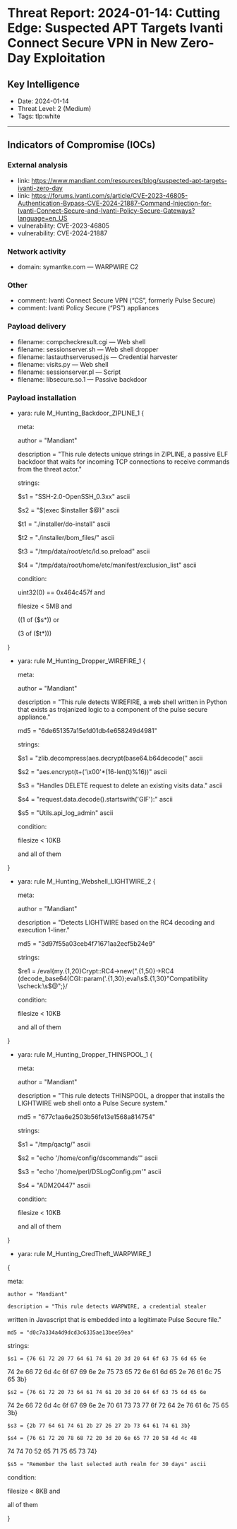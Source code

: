 # Threat Report: 2024-01-14: Cutting Edge: Suspected APT Targets Ivanti Connect Secure VPN in New Zero-Day Exploitation


## Key Intelligence
* Date: 2024-01-14
* Threat Level: 2 (Medium)
* Tags: tlp:white

---

## Indicators of Compromise (IOCs)
### External analysis
* link: https://www.mandiant.com/resources/blog/suspected-apt-targets-ivanti-zero-day
* link: https://forums.ivanti.com/s/article/CVE-2023-46805-Authentication-Bypass-CVE-2024-21887-Command-Injection-for-Ivanti-Connect-Secure-and-Ivanti-Policy-Secure-Gateways?language=en_US
* vulnerability: CVE-2023-46805
* vulnerability: CVE-2024-21887

### Network activity
* domain: symantke.com — WARPWIRE C2

### Other
* comment: Ivanti Connect Secure VPN (“CS”, formerly Pulse Secure)
* comment: Ivanti Policy Secure (“PS”) appliances

### Payload delivery
* filename: compcheckresult.cgi — Web shell
* filename: sessionserver.sh — Web shell dropper
* filename: lastauthserverused.js — Credential harvester
* filename: visits.py — Web shell
* filename: sessionserver.pl — Script
* filename: libsecure.so.1 — Passive backdoor

### Payload installation
* yara: rule M_Hunting_Backdoor_ZIPLINE_1 {

  meta:

    author = "Mandiant"

    description = "This rule detects unique strings in ZIPLINE, a passive ELF backdoor that waits for incoming TCP connections to receive commands from the threat actor."

  strings:

    $s1 = "SSH-2.0-OpenSSH_0.3xx" ascii

    $s2 = "$(exec $installer $@)" ascii

    $t1 = "./installer/do-install" ascii

    $t2 = "./installer/bom_files/" ascii

    $t3 = "/tmp/data/root/etc/ld.so.preload" ascii

    $t4 = "/tmp/data/root/home/etc/manifest/exclusion_list" ascii

  condition:

    uint32(0) == 0x464c457f and

    filesize < 5MB and

    ((1 of ($s*)) or

    (3 of ($t*)))

}
* yara: rule M_Hunting_Dropper_WIREFIRE_1 {

  meta:

    author = "Mandiant"

    description = "This rule detects WIREFIRE, a web shell written in Python that exists as trojanized logic to a component of the pulse secure appliance."

    md5 = "6de651357a15efd01db4e658249d4981"

  strings:

    $s1 = "zlib.decompress(aes.decrypt(base64.b64decode(" ascii

    $s2 = "aes.encrypt(t+('\\x00'*(16-len(t)%16))" ascii

    $s3 = "Handles DELETE request to delete an existing visits data." ascii

    $s4 = "request.data.decode().startswith('GIF'):" ascii

    $s5 = "Utils.api_log_admin" ascii

  condition:

    filesize < 10KB

    and all of them

}
* yara: rule M_Hunting_Webshell_LIGHTWIRE_2 {

  meta:

    author = "Mandiant"

    description = "Detects LIGHTWIRE based on the RC4 
decoding and execution 1-liner."

    md5 = "3d97f55a03ceb4f71671aa2ecf5b24e9"

  strings:

    $re1 = /eval\{my.{1,20}Crypt::RC4->new\(\".{1,50}->RC4\
(decode_base64\(CGI::param\(\'.{1,30};eval\s\$.{1,30}\"Compatibility
\scheck:\s\$@\";\}/

  condition:

    filesize < 10KB

    and all of them

}
* yara: rule M_Hunting_Dropper_THINSPOOL_1 {

  meta:

    author = "Mandiant"

    description = "This rule detects THINSPOOL, a dropper that 
installs the LIGHTWIRE web shell onto a Pulse Secure system."

    md5 = "677c1aa6e2503b56fe13e1568a814754"

  strings:

    $s1 = "/tmp/qactg/" ascii

    $s2 = "echo '/home/config/dscommands'" ascii

    $s3 = "echo '/home/perl/DSLogConfig.pm'" ascii

    $s4 = "ADM20447" ascii

  condition:

    filesize < 10KB

    and all of them

}
* yara: rule M_Hunting_CredTheft_WARPWIRE_1

{

  meta:

    author = "Mandiant"

    description = "This rule detects WARPWIRE, a credential stealer 
written in Javascript that is embedded into a legitimate Pulse Secure file."

    md5 = "d0c7a334a4d9dcd3c6335ae13bee59ea"

  strings:

    $s1 = {76 61 72 20 77 64 61 74 61 20 3d 20 64 6f 63 75 6d 65 6e 
74 2e 66 72 6d 4c 6f 67 69 6e 2e 75 73 65 72 6e 61 6d 65 2e 76 61 6c 75 65 3b}

    $s2 = {76 61 72 20 73 64 61 74 61 20 3d 20 64 6f 63 75 6d 65 6e 
74 2e 66 72 6d 4c 6f 67 69 6e 2e 70 61 73 73 77 6f 72 64 2e 76 61 6c 75 65 3b}

    $s3 = {2b 77 64 61 74 61 2b 27 26 27 2b 73 64 61 74 61 3b}

    $s4 = {76 61 72 20 78 68 72 20 3d 20 6e 65 77 20 58 4d 4c 48 
74 74 70 52 65 71 75 65 73 74}

    $s5 = "Remember the last selected auth realm for 30 days" ascii

  condition:

   filesize < 8KB and 

all of them

}
